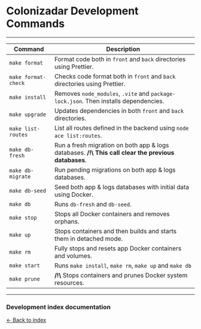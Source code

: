 # Colonizadar Development Commands

---

| Command             | Description                                                                                              |
|---------------------|----------------------------------------------------------------------------------------------------------|
| `make format`       | Format code both in `front` and `back` directories using Prettier.                                       |
| `make format-check` | Checks code format both in `front` and `back` directories using Prettier.                                |
| `make install`      | Removes `node_modules`, `.vite` and `package-lock.json`. Then installs dependencies.                     |
| `make upgrade`      | Updates dependencies in both `front` and `back` directories.                                             |
| `make list-routes`  | List all routes defined in the backend using `node ace list:routes`.                                     |
| `make db-fresh`     | Run a fresh migration on both app & logs databases. **/!\\** **This call clear the previous databases**. |
| `make db-migrate`   | Run pending migrations on both app & logs databases.                                                     |
| `make db-seed`      | Seed both app & logs databases with initial data using Docker.                                           |
| `make db`           | Runs `db-fresh` and `db-seed`.                                                                           |
| `make stop`         | Stops all Docker containers and removes orphans.                                                         |
| `make up`           | Stops containers and then builds and starts them in detached mode.                                       |
| `make rm`           | Fully stops and resets app Docker containers and volumes.                                                |
| `make start`        | Runs `make install`, `make rm`, `make up` and `make db`                                                  |
| `make prune`        | **/!\\** Stops containers and prunes Docker system resources.                                            |

---

### Development index documentation

[&larr; Back to index](index.md)
